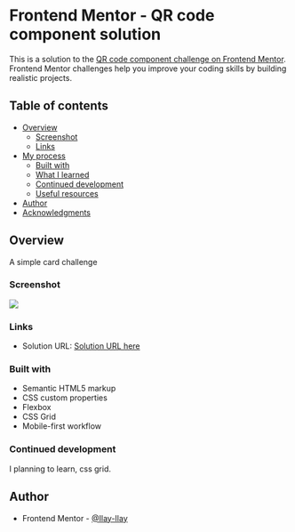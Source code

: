 # Frontend Mentor - QR code component solution

This is a solution to the [QR code component challenge on Frontend Mentor](https://www.frontendmentor.io/challenges/qr-code-component-iux_sIO_H). Frontend Mentor challenges help you improve your coding skills by building realistic projects. 

## Table of contents

- [Overview](#overview)
  - [Screenshot](#screenshot)
  - [Links](#links)
- [My process](#my-process)
  - [Built with](#built-with)
  - [What I learned](#what-i-learned)
  - [Continued development](#continued-development)
  - [Useful resources](#useful-resources)
- [Author](#author)
- [Acknowledgments](#acknowledgments)

## Overview

A simple card challenge 

### Screenshot

![](./Screenshot%202025-02-08%20at%2020.01.29%201.png.jpg)


### Links

- Solution URL: [Solution URL here](/index.html)

### Built with

- Semantic HTML5 markup
- CSS custom properties
- Flexbox
- CSS Grid
- Mobile-first workflow


### Continued development

I planning to learn, css grid.


## Author

- Frontend Mentor - [@Ilay-Ilay](https://www.frontendmentor.io/profile/Ilay-Ilay)


